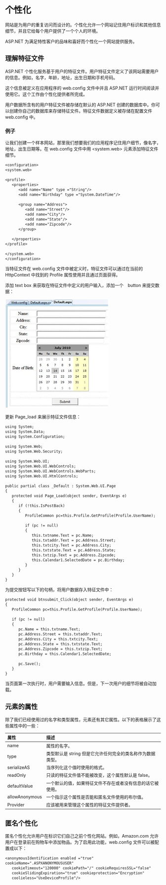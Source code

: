 # 个性化  

网站是为用户的重复访问而设计的。个性化允许一个网站记住用户标识和其他信息细节，并且它给每个用户提供了一个个人的环境。  

ASP.NET 为满足特性客户的品味和喜好而个性化一个网站提供服务。  

## 理解特征文件  

ASP.NET 个性化服务基于用户的特征文件。用户特征文件定义了该网站需要用户的信息。例如，名字，年龄，地址，出生日期和手机号码。  

这个信息被定义在应用程序的 web.config 文件中并且 ASP.NET 运行时间阅读并使用它。这个工作由个性化提供者所完成。  

用户数据所含有的用户特征文件被存储在默认的 ASP.NET 创建的数据库中。你可以创建你自己的数据库来存储特征文件。特征文件数据定义被存储在配置文件 web.config 中。  

### 例子  

让我们创建一个样本网站，那里我们想要我们的应用程序记住用户细节，像名字，地址，出生日期等。在 web.config 文件中用 <system.web> 元素添加特征文件细节。  

```
<configuration>
<system.web>

<profile>
   <properties>
      <add name="Name" type ="String"/>
      <add name="Birthday" type ="System.DateTime"/>
      
      <group name="Address">
         <add name="Street"/>
         <add name="City"/>
         <add name="State"/>
         <add name="Zipcode"/>
      </group>
      
   </properties>
</profile>

</system.web>
</configuration>
```  

当特征文件在 web.config 文件中被定义时，特征文件可以通过在当前的 HttpContext 中找到的 Profile 属性使用并且通过页面获得。  

添加 text box 来获取在特征文件中定义的用户输入，添加一个　button 来提交数据：  

![1](images/personalization.jpg)  

更新 Page_load 来展示特征文件信息：  

```
using System;
using System.Data;
using System.Configuration;

using System.Web;
using System.Web.Security;

using System.Web.UI;
using System.Web.UI.WebControls;
using System.Web.UI.WebControls.WebParts;
using System.Web.UI.HtmlControls;

public partial class _Default : System.Web.UI.Page 
{
   protected void Page_Load(object sender, EventArgs e)
   {
      if (!this.IsPostBack)
      {
         ProfileCommon pc=this.Profile.GetProfile(Profile.UserName);
         
         if (pc != null)
         {
            this.txtname.Text = pc.Name;
            this.txtaddr.Text = pc.Address.Street;
            this.txtcity.Text = pc.Address.City;
            this.txtstate.Text = pc.Address.State;
            this.txtzip.Text = pc.Address.Zipcode;
            this.Calendar1.SelectedDate = pc.Birthday;
         }
      }
   }
}
```  

为提交按钮写以下的句柄，将用户数据存入特征文件中：  

```
protected void btnsubmit_Click(object sender, EventArgs e)
{
   ProfileCommon pc=this.Profile.GetProfile(Profile.UserName);
   
   if (pc != null)
   {
      pc.Name = this.txtname.Text;
      pc.Address.Street = this.txtaddr.Text;
      pc.Address.City = this.txtcity.Text;
      pc.Address.State = this.txtstate.Text;
      pc.Address.Zipcode = this.txtzip.Text;
      pc.Birthday = this.Calendar1.SelectedDate;
      
      pc.Save();
   }
}
```  

当页面第一次执行时，用户需要输入信息。但是，下一次用户的细节将被自动加载。  

## <add>元素的属性  

除了我们已经使用过的名字和类型属性，<add>元素还有其它属性。以下的表格展示了这些属性中的一些：  

|**属性**|**描述**|
|:-----|:-----|
|name|属性的名字。|
|type|类型默认是 string 但是它允许任何完全的类名称作为数据类型。|
|serializeAS|当序列化这个值时使用的格式。|
|readOnly|只读的特征文件值不能被改变，这个属性默认是 false。|
|defaultValue|一个默认的值，如果特征文件不存在或者没有信息的话它被使用。|
|allowAnonymous|一个指示这个属性是否能和匿名文件使用的布尔值。|
|Provider|应该被用来管理这个属性的特征文件提供者。|  

## 匿名个性化  

匿名个性化允许用户在标识它们自己之前个性化网站。例如，Amazon.com 允许用户在登录前在购物车中添加物品。为了启用此功能，web.config 文件可以被配置成以下：  

```
<anonymousIdentification enabled ="true" cookieName=".ASPXANONYMOUSUSER"
   cookieTimeout="120000" cookiePath="/" cookieRequiresSSL="false"
   cookieSlidingExpiration="true" cookieprotection="Encryption"
   coolieless="UseDeviceProfile"/>
```

